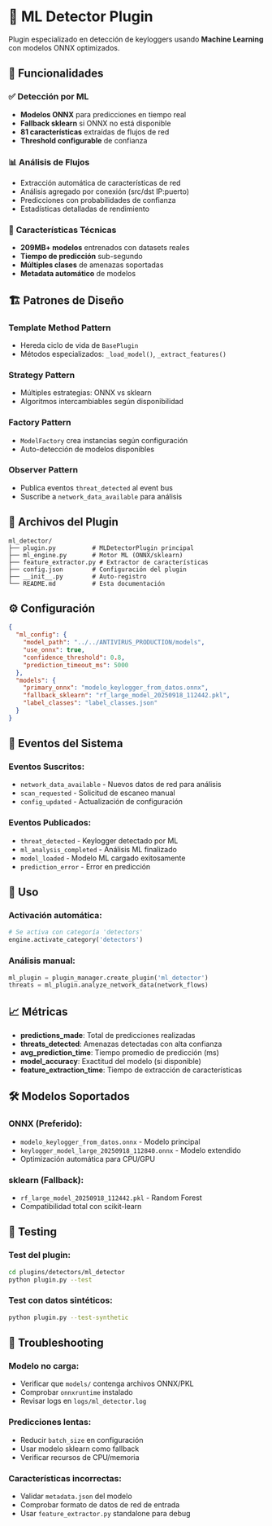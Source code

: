 # 🧠 ML Detector Plugin

Plugin especializado en detección de keyloggers usando **Machine Learning** con modelos ONNX optimizados.

## 🎯 **Funcionalidades**

### ✅ **Detección por ML**
- **Modelos ONNX** para predicciones en tiempo real
- **Fallback sklearn** si ONNX no está disponible  
- **81 características** extraídas de flujos de red
- **Threshold configurable** de confianza

### 📊 **Análisis de Flujos**
- Extracción automática de características de red
- Análisis agregado por conexión (src/dst IP:puerto)
- Predicciones con probabilidades de confianza
- Estadísticas detalladas de rendimiento

### 🔬 **Características Técnicas**
- **209MB+ modelos** entrenados con datasets reales
- **Tiempo de predicción** sub-segundo
- **Múltiples clases** de amenazas soportadas
- **Metadata automático** de modelos

## 🏗️ **Patrones de Diseño**

### **Template Method Pattern**
- Hereda ciclo de vida de `BasePlugin`
- Métodos especializados: `_load_model()`, `_extract_features()`

### **Strategy Pattern**  
- Múltiples estrategias: ONNX vs sklearn
- Algoritmos intercambiables según disponibilidad

### **Factory Pattern**
- `ModelFactory` crea instancias según configuración
- Auto-detección de modelos disponibles

### **Observer Pattern**
- Publica eventos `threat_detected` al event bus
- Suscribe a `network_data_available` para análisis

## 📁 **Archivos del Plugin**

```
ml_detector/
├── plugin.py          # MLDetectorPlugin principal
├── ml_engine.py       # Motor ML (ONNX/sklearn)  
├── feature_extractor.py # Extractor de características
├── config.json        # Configuración del plugin
├── __init__.py        # Auto-registro
└── README.md          # Esta documentación
```

## ⚙️ **Configuración**

```json
{
  "ml_config": {
    "model_path": "../../ANTIVIRUS_PRODUCTION/models",
    "use_onnx": true,
    "confidence_threshold": 0.8,
    "prediction_timeout_ms": 5000
  },
  "models": {
    "primary_onnx": "modelo_keylogger_from_datos.onnx", 
    "fallback_sklearn": "rf_large_model_20250918_112442.pkl",
    "label_classes": "label_classes.json"
  }
}
```

## 🔌 **Eventos del Sistema**

### **Eventos Suscritos:**
- `network_data_available` - Nuevos datos de red para análisis
- `scan_requested` - Solicitud de escaneo manual
- `config_updated` - Actualización de configuración

### **Eventos Publicados:**
- `threat_detected` - Keylogger detectado por ML
- `ml_analysis_completed` - Análisis ML finalizado
- `model_loaded` - Modelo ML cargado exitosamente
- `prediction_error` - Error en predicción

## 🚀 **Uso**

### **Activación automática:**
```python
# Se activa con categoría 'detectors'
engine.activate_category('detectors')
```

### **Análisis manual:**
```python
ml_plugin = plugin_manager.create_plugin('ml_detector')
threats = ml_plugin.analyze_network_data(network_flows)
```

## 📈 **Métricas**

- **predictions_made**: Total de predicciones realizadas
- **threats_detected**: Amenazas detectadas con alta confianza  
- **avg_prediction_time**: Tiempo promedio de predicción (ms)
- **model_accuracy**: Exactitud del modelo (si disponible)
- **feature_extraction_time**: Tiempo de extracción de características

## 🛠️ **Modelos Soportados**

### **ONNX (Preferido):**
- `modelo_keylogger_from_datos.onnx` - Modelo principal
- `keylogger_model_large_20250918_112840.onnx` - Modelo extendido
- Optimización automática para CPU/GPU

### **sklearn (Fallback):**
- `rf_large_model_20250918_112442.pkl` - Random Forest
- Compatibilidad total con scikit-learn

## 🧪 **Testing**

### **Test del plugin:**
```bash
cd plugins/detectors/ml_detector
python plugin.py --test
```

### **Test con datos sintéticos:**
```bash
python plugin.py --test-synthetic
```

## 🔧 **Troubleshooting**

### **Modelo no carga:**
- Verificar que `models/` contenga archivos ONNX/PKL
- Comprobar `onnxruntime` instalado
- Revisar logs en `logs/ml_detector.log`

### **Predicciones lentas:**
- Reducir `batch_size` en configuración
- Usar modelo sklearn como fallback
- Verificar recursos de CPU/memoria

### **Características incorrectas:**
- Validar `metadata.json` del modelo
- Comprobar formato de datos de red de entrada
- Usar `feature_extractor.py` standalone para debug
